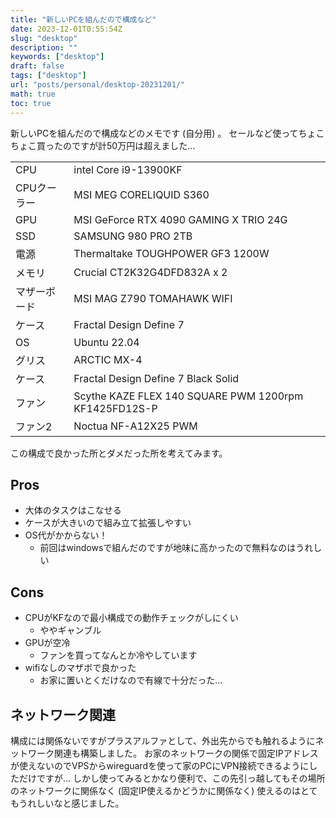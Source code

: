 ```yaml
---
title: "新しいPCを組んだので構成など"
date: 2023-12-01T0:55:54Z
slug: "desktop"
description: ""
keywords: ["desktop"]
draft: false
tags: ["desktop"]
url: "posts/personal/desktop-20231201/"
math: true
toc: true
---
```


新しいPCを組んだので構成などのメモです (自分用) 。
セールなど使ってちょこちょこ買ったのですが計50万円は超えました...

|              |                                                       |
| ------------ | ----------------------------------------------------- |
| CPU          | intel Core i9-13900KF                                 |
| CPUクーラー  | MSI MEG CORELIQUID S360                               |
| GPU          | MSI GeForce RTX 4090 GAMING X TRIO 24G                |
| SSD          | SAMSUNG 980 PRO 2TB                                   |
| 電源         | Thermaltake TOUGHPOWER GF3 1200W                      |
| メモリ       | Crucial CT2K32G4DFD832A x 2                           |
| マザーボード | MSI MAG Z790 TOMAHAWK WIFI                            |
| ケース       | Fractal Design Define 7                               |
| OS           | Ubuntu 22.04                                          |
| グリス       | ARCTIC MX-4                                           |
| ケース       | Fractal Design Define 7 Black Solid                   |
| ファン       | Scythe KAZE FLEX 140 SQUARE PWM 1200rpm KF1425FD12S-P |
| ファン2      | Noctua NF-A12X25 PWM                                  |

この構成で良かった所とダメだった所を考えてみます。

## Pros
- 大体のタスクはこなせる
- ケースが大きいので組み立て拡張しやすい
- OS代がかからない！
  - 前回はwindowsで組んだのですが地味に高かったので無料なのはうれしい

## Cons
- CPUがKFなので最小構成での動作チェックがしにくい
  - ややギャンブル
- GPUが空冷
  - ファンを買ってなんとか冷やしています
- wifiなしのマザボで良かった
  - お家に置いとくだけなので有線で十分だった...

## ネットワーク関連
構成には関係ないですがプラスアルファとして、外出先からでも触れるようにネットワーク関連も構築しました。
お家のネットワークの関係で固定IPアドレスが使えないのでVPSからwireguardを使って家のPCにVPN接続できるようにしただけですが...
しかし使ってみるとかなり便利で、この先引っ越してもその場所のネットワークに関係なく (固定IP使えるかどうかに関係なく) 使えるのはとてもうれしいなと感じました。
